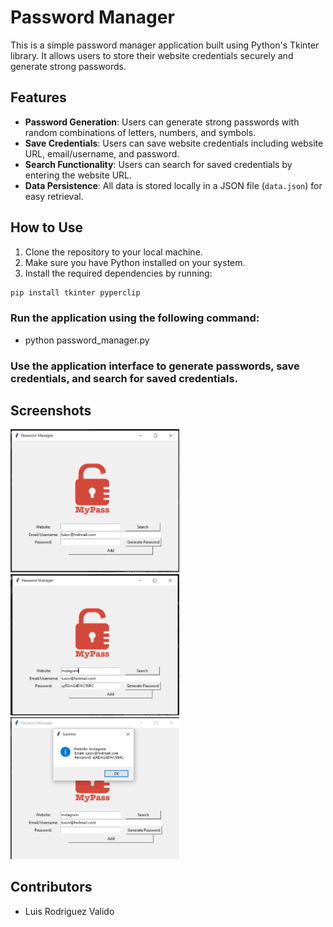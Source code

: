 # Password Manager

This is a simple password manager application built using Python's Tkinter library. It allows users to store their website credentials securely and generate strong passwords.

## Features

- **Password Generation**: Users can generate strong passwords with random combinations of letters, numbers, and symbols.
- **Save Credentials**: Users can save website credentials including website URL, email/username, and password.
- **Search Functionality**: Users can search for saved credentials by entering the website URL.
- **Data Persistence**: All data is stored locally in a JSON file (`data.json`) for easy retrieval.

## How to Use

1. Clone the repository to your local machine.
2. Make sure you have Python installed on your system.
3. Install the required dependencies by running:

```bash
pip install tkinter pyperclip

```


### Run the application using the following command:

- python password_manager.py

### Use the application interface to generate passwords, save credentials, and search for saved credentials.

## Screenshots
<img src="./UI.png" width=270><img src="./save.png" width=270><img src="./search.png" width=270>

## Contributors
- Luis Rodriguez Valido

